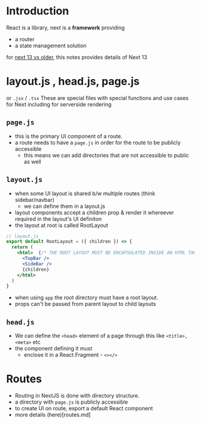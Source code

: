 # Introduction
React is a library, next is a **framework** providing
- a router
- a state management solution

for [next 13 vs older](./next13vsOld.md), this notes provides details of Next 13

# layout.js , head.js, page.js
or `.jsx` / `.tsx`
These are special files with special functions and use cases for Next including for serverside rendering

## `page.js`
- this is the primary UI component of a route. 
- a route needs to have a `page.js` in order for the route to be publicly accessible
  - this means we can add directories that are not accessible to public as well

## `layout.js`
- when some UI layout is shared b/w multiple routes (think sidebar/navbar)
  - we can define them in a layout.js
- layout components accept a children prop & render it whereever required in the layout's UI definiton
- the layout at root is called RootLayout
```jsx
// layout.js
export default RootLayout = ({ children }) => {
  return (
    <html>  {/* THE ROOT LAYOUT MUST BE ENCAPSULATED INSIDE AN HTML TAG*/}
      <TopBar />
      <SideBar />
      {children}
    </html>
  )
}
```
- when using `app` the root directory must have a root layout.
- props can't be passed from parent layout to child layouts
## `head.js`
- We can define the `<head>` element of a page through this like `<title>, <meta>` etc
- the component defining it must
  - enclose it in a React.Fragment - `<></>`

# Routes
- Routing in NextJS is done with directory structure. 
- a directory with `page.js` is publicly accessible
- to create UI on route, export a default React component
- more details (here)[routes.md]